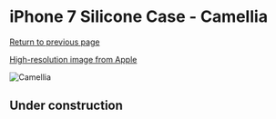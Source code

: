 # iPhone 7 Silicone Case - Camellia

[Return to previous page](/iphone_7)

[High-resolution image from Apple](https://store.storeimages.cdn-apple.com/8756/as-images.apple.com/is/MQ0K2?wid=4500&hei=4500&fmt=png)

<div style="width: 512px"><img src="/almost_uncompressed/MQ0K2.webp" alt="Camellia"></div>

## Under construction
